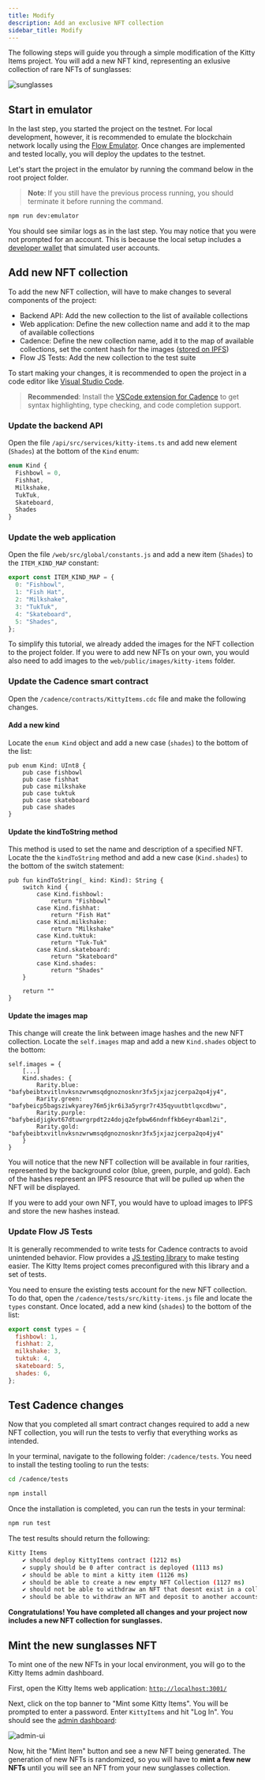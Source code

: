 ```yaml
---
title: Modify
description: Add an exclusive NFT collection
sidebar_title: Modify
---
```


The following steps will guide you through a simple modification of the Kitty Items project. You will add a new NFT kind, representing an exlusive collection of rare NFTs of sunglasses:

![sunglasses](shades-nft.png)

## Start in emulator

In the last step, you started the project on the testnet. For local development, however, it is recommended to emulate the blockchain network locally using the [Flow Emulator](/emulator/). Once changes are implemented and tested locally, you will deploy the updates to the testnet.

Let's start the project in the emulator by running the command below in the root project folder.

> **Note**: If you still have the previous process running, you should terminate it before running the command.

```sh
npm run dev:emulator
```

You should see similar logs as in the last step. You may notice that you were not prompted for an account. This is because the local setup includes a [developer wallet](https://github.com/onflow/fcl-dev-wallet) that simulated user accounts.

## Add new NFT collection

To add the new NFT collection, will have to make changes to several components of the project:

- Backend API: Add the new collection to the list of available collections
- Web application: Define the new collection name and add it to the map of available collections
- Cadence: Define the new collection name, add it to the map of available collections, set the content hash for the images ([stored on IPFS](/dapp-development/smart-contracts/#external-storage-networks))
- Flow JS Tests: Add the new collection to the test suite

To start making your changes, it is recommended to open the project in a code editor like [Visual Studio Code](https://code.visualstudio.com/).

> **Recommended**: Install the [VSCode extension for Cadence](https://docs.onflow.org/vscode-extension/) to get syntax highlighting, type checking, and code completion support.

### Update the backend API

Open the file `/api/src/services/kitty-items.ts` and add new element (`Shades`) at the bottom of the `Kind` enum:

```js
enum Kind {
  Fishbowl = 0,
  Fishhat,
  Milkshake,
  TukTuk,
  Skateboard,
  Shades
}
```

### Update the web application

Open the file `/web/src/global/constants.js` and add a new item (`Shades`) to the `ITEM_KIND_MAP` constant:

```js
export const ITEM_KIND_MAP = {
  0: "Fishbowl",
  1: "Fish Hat",
  2: "Milkshake",
  3: "TukTuk",
  4: "Skateboard",
  5: "Shades",
};
```

To simplify this tutorial, we already added the images for the NFT collection to the project folder. If you were to add new NFTs on your own, you would also need to add images to the `web/public/images/kitty-items` folder.

### Update the Cadence smart contract

Open the `/cadence/contracts/KittyItems.cdc` file and make the following changes.

#### Add a new kind

Locate the `enum Kind` object and add a new case (`shades`) to the bottom of the list:

```cadence
pub enum Kind: UInt8 {
    pub case fishbowl
    pub case fishhat
    pub case milkshake
    pub case tuktuk
    pub case skateboard
    pub case shades
}
```

#### Update the kindToString method

This method is used to set the name and description of a specified NFT. Locate the the `kindToString` method and add a new case (`Kind.shades`) to the bottom of the switch statement:

```cadence
pub fun kindToString(_ kind: Kind): String {
    switch kind {
        case Kind.fishbowl:
            return "Fishbowl"
        case Kind.fishhat:
            return "Fish Hat"
        case Kind.milkshake:
            return "Milkshake"
        case Kind.tuktuk:
            return "Tuk-Tuk"
        case Kind.skateboard:
            return "Skateboard"
        case Kind.shades:
            return "Shades"
    }

    return ""
}
```

#### Update the images map

This change will create the link between image hashes and the new NFT collection. Locate the `self.images` map and add a new `Kind.shades` object to the bottom:

```cadence
self.images = {
    [...]
    Kind.shades: {
        Rarity.blue: "bafybeibtxvitlnvksnzwrwmsqdgnoznosknr3fx5jxjazjcerpa2qo4jy4",
        Rarity.green: "bafybeicp5bagsziwkyarey76m5jkr6i3a5yrgr7r435qyuutbtlqxcdbwu",
        Rarity.purple: "bafybeidjigkvt67dtuwrgrpdt2z4dojq2efpbw66ndnffkb6eyr4baml2i",
        Rarity.gold: "bafybeibtxvitlnvksnzwrwmsqdgnoznosknr3fx5jxjazjcerpa2qo4jy4"
    }
}
```

You will notice that the new NFT collection will be available in four rarities, represented by the background color (blue, green, purple, and gold). Each of the hashes represent an IPFS resource that will be pulled up when the NFT will be displayed.

If you were to add your own NFT, you would have to upload images to IPFS and store the new hashes instead.

### Update Flow JS Tests

It is generally recommended to write tests for Cadence contracts to avoid unintended behavior. Flow provides a [JS testing library](/flow-js-testing/) to make testing easier. The Kitty Items project comes preconfigured with this library and a set of tests.

You need to ensure the existing tests account for the new NFT collection. To do that, open the `/cadence/tests/src/kitty-items.js` file and locate the `types` constant. Once located, add a new kind (`shades`) to the bottom of the list:

```js
export const types = {
  fishbowl: 1,
  fishhat: 2,
  milkshake: 3,
  tuktuk: 4,
  skateboard: 5,
  shades: 6,
};
```

## Test Cadence changes

Now that you completed all smart contract changes required to add a new NFT collection, you will run the tests to verfiy that everything works as intended.

In your terminal, navigate to the following folder: `/cadence/tests`. You need to install the testing tooling to run the tests:

```sh
cd /cadence/tests

npm install
```

Once the installation is completed, you can run the tests in your terminal:

```sh
npm run test
```

The test results should return the following:

```sh
Kitty Items
    ✔ should deploy KittyItems contract (1212 ms)
    ✔ supply should be 0 after contract is deployed (1113 ms)
    ✔ should be able to mint a kitty item (1126 ms)
    ✔ should be able to create a new empty NFT Collection (1127 ms)
    ✔ should not be able to withdraw an NFT that doesnt exist in a collection (1123 ms)
    ✔ should be able to withdraw an NFT and deposit to another accounts collection (1104 ms)
```

**Congratulations! You have completed all changes and your project now includes a new NFT collection for sunglasses.**

## Mint the new sunglasses NFT

To mint one of the new NFTs in your local environment, you will go to the Kitty Items admin dashboard.

First, open the Kitty Items web application: [`http://localhost:3001/`](http://localhost:3001/)

Next, click on the top banner to "Mint some Kitty Items". You will be prompted to enter a password. Enter `KittyItems` and hit "Log In". You should see the [admin dashboard](http://localhost:3001/admin/mint/):

![admin-ui](admin-ui.png)

Now, hit the "Mint Item" button and see a new NFT being generated. The generation of new NFTs is randomized, so you will have to **mint a few new NFTs** until you will see an NFT from your new sunglasses collection.
